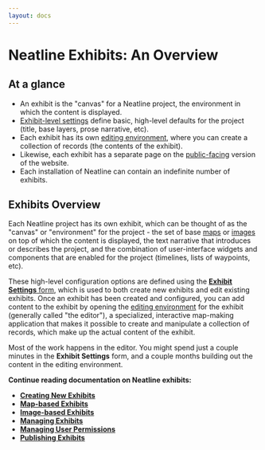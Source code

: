 ```yaml
---
layout: docs
---
```

# Neatline Exhibits: An Overview

## At a glance

  - An exhibit is the "canvas" for a Neatline project, the environment in which the content is displayed. 
  - [Exhibit-level settings](creating-exhibits#exhibit-settings) define basic, high-level defaults for the project (title, base layers, prose narrative, etc).
  - Each exhibit has its own [editing environment](editor-overview), where you can create a collection of records (the contents of the exhibit).
  - Likewise, each exhibit has a separate page on the [public-facing](publishing-exhibits) version of the website.
  - Each installation of Neatline can contain an indefinite number of exhibits.

## Exhibits Overview

Each Neatline project has its own exhibit, which can be thought of as the "canvas" or "environment" for the project - the set of base [maps](map-based-exhibits) or [images](image-based-exhibits) on top of which the content is displayed, the text narrative that introduces or describes the project, and the combination of user-interface widgets and components that are enabled for the project (timelines, lists of waypoints, etc).

These high-level configuration options are defined using the [**Exhibit Settings** form](creating-exhibits#exhibit-settings), which is used to both create new exhibits and edit existing exhibits. Once an exhibit has been created and configured, you can add content to the exhibit by opening the [editing environment](editor-overview) for the exhibit (generally called "the editor"), a specialized, interactive map-making application that makes it possible to create and manipulate a collection of records, which make up the actual content of the exhibit.

Most of the work happens in the editor. You might spend just a couple minutes in the **Exhibit Settings** form, and a couple months building out the content in the editing environment.

**Continue reading documentation on Neatline exhibits:**

- [**Creating New Exhibits**](creating-exhibits)
- [**Map-based Exhibits**](map-based-exhibits)
- [**Image-based Exhibits**](image-based-exhibits)
- [**Managing Exhibits**](managing-exhibits)
- [**Managing User Permissions**](user-permissions)
- [**Publishing Exhibits**](publishing-exhibits)
